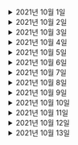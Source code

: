 <details> <summary>2021년 10월 1일</summary>

## 회사 업무
- 오더 대기 상태로 변경 코드 분석
- [DDD] DDD START
  - Chapter 4 (90% -> 100%)
  - Chapter 6 (0% -> 100%)
  - Chapter 7 (0% -> 50%)

## 개인 공부
- [Spring] Cloud
  - Chapter3 (0% -> 10%) 

</details>

<details> <summary>2021년 10월 2일</summary>

## 회사 업무

## 개인 공부
- [Spring] Cloud
  - Chapter3 (10% -> 15%) 
- [공모전] Modak
  - Server: AI와의 통신을 위한 intro API 추가, m1전용 mysql 명령어 추가
  - AI: Django REST API에 실제 AI 동작 추가 

</details>

<details> <summary>2021년 10월 3일</summary>

## 회사 업무

## 개인 공부
- [공모전] Modak
  - 회의
    - 앞으로 해야될 일 정리
    - Flutter 업무 분배 
    - Server & AI 시연 및 진행 사항 보고 
  - Server
    - Firestore 연동 및 저장 테스트 
  - Flutter
    - 환경설정 세팅
    - DBRepository 코드리뷰
   

</details>

<details> <summary>2021년 10월 4일</summary>

## 회사 업무

## 개인 공부
- [공모전] Modak
  - Server
    - Firestore 연동 및 Camping 데이터 저장 api 추가
    - querydsl 세팅 
    - 지역별 검색을 위한 groups api 추가
    - 운영형태 검색을 위한 groups api 추가
    - 입자구분(환경) 검색을 위한 groups api 추가 
   

</details>

<details> <summary>2021년 10월 5일</summary>

## 회사 업무
- 오더 정보 변경 코드 분석
- [DDD] DDD START
  - Chapter 7 (50% -> 100%)

## 개인 공부
- [공모전] Modak
  - Server
    - camping 동적 검색 기능 및 페이징 기능 완성
    - groups api URI refactorying
   

</details>

<details> <summary>2021년 10월 6일</summary>

## 회사 업무
- 오더 정보 변경 코드 분석
- [DDD] DDD START
  - Chapter 8 (0% -> 80%)
- msa 스터디 참석
- [AWS] aws-class-youtube 
  - 세팅 완료 

## 개인 공부
- [공모전] Modak
  - Server
    - camping 동적 검색 기능 및 페이징 기능 완성
    - groups api URI refactorying
   

</details>



<details> <summary>2021년 10월 7일</summary>

## 회사 업무
- [DDD] DDD START
  - Chapter 8 (80% -> 100%)
- msa 스터디 참석
- 라스트마일 개발 Talk Talk 미팅 참석


## 개인 공부
   

</details>


<details> <summary>2021년 10월 8일</summary>

## 회사 업무
- [DDD] DDD START
  - Chapter 9 (0% -> 50%)
- [AWS] aws-class-youtube 
  - Chapter 1 (0% -> 100%)

## 개인 공부
- [공모전] Modak
  - Server
    - CampingImage DTO 추가 및 Camping과 연관관계 추가
   

</details>

<details> <summary>2021년 10월 9일</summary>

## 회사 업무

## 개인 공부
- [공모전] Modak
  - Server
    - Swagger 버그 수정
    - Camping 저장할때 Camping의 Image정보 같이 저장되도록 변경
    - Camping 조회 api request를 body에서 parameter로 변경
- [msa]
  - 초기 세팅 완료
   

</details>

<details> <summary>2021년 10월 10일</summary>

## 회사 업무

## 개인 공부
- [공모전] Modak
  - App(Flutter)
    - 검색 UI 기본틀 완성 및 Map 페이지와 연결
  - Server
    - Camping 조회 api에 description 필드 추가 
   
</details>


<details> <summary>2021년 10월 11일</summary>

## 회사 업무

## 개인 공부
- [공모전] Modak
  - App(Flutter)
    - 검색 UI 디자인 수정 및 API와 연동 완성 
  - Server
    - Camping 조회 api에 contentId로 검색할 수 있도록 파라미터 추가 
   
</details>

<details> <summary>2021년 10월 12일</summary>

## 회사 업무
- [DDD] DDD START
  - Chapter 9 (50% -> 100%)
- [AWS] aws-class-youtube 
  - Chapter 2 (0% -> 100%)
  - Chapter 3 (0% -> 100%)
- '오더 과적 및 배송 가이드 메시지 조회' 코드 분석


## 개인 공부
   
</details>


<details> <summary>2021년 10월 13일</summary>

## 회사 업무
- [DDD] DDD START
  - Chapter 10 (0% -> 40%)
- '관제화면 오더 리스트 엑셀 다운로드' 코드 분석
- redis 소개 참여


## 개인 공부
- [공모전] Modak
  - Server
    - request를 dto패키지 포함되게 변경
    - 유저의 정보로 좋아요한 camping들 리스트가 보여지는 User 조회 api 추가
    - 좋아요 기능을 위한 Good 애그리거트 생성 및 생성 api 추가
    - User객체 생성 및 생성 api 추가 
   
</details>
